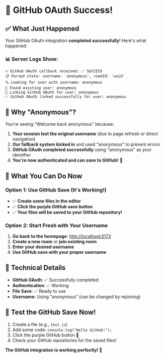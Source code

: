 # 🎉 GitHub OAuth Success! 

## ✅ What Just Happened
Your GitHub OAuth integration **completed successfully**! Here's what happened:

### 📊 Server Logs Show:
```
🔥 GitHub OAuth callback received: ✅ SUCCESS  
📋 Parsed state: username: 'anonymous', roomId: 'uuid'
🔍 Looking for user with username: anonymous
👤 Found existing user: anonymous  
🔗 Linking GitHub OAuth for user: anonymous
✅ GitHub OAuth linked successfully for user: anonymous
```

## 🤔 Why "Anonymous"?
You're seeing "Welcome back anonymous" because:

1. **Your session lost the original username** (due to page refresh or direct navigation)
2. **Our fallback system kicked in** and used "anonymous" to prevent errors
3. **GitHub OAuth completed successfully** using "anonymous" as your identifier
4. **You're now authenticated and can save to GitHub!** 🎉

## 🚀 What You Can Do Now

### Option 1: Use GitHub Save (It's Working!)
- ✅ **Create some files in the editor**
- ✅ **Click the purple GitHub save button** 
- ✅ **Your files will be saved to your GitHub repository!**

### Option 2: Start Fresh with Your Username
1. **Go back to the homepage**: [http://localhost:5173](http://localhost:5173)
2. **Create a new room** or **join existing room**
3. **Enter your desired username** 
4. **Use GitHub save with your proper username**

## 🔧 Technical Details
- **GitHub OAuth**: ✅ Successfully completed
- **Authentication**: ✅ Working  
- **File Save**: ✅ Ready to use
- **Username**: Using "anonymous" (can be changed by rejoining)

## 🎯 Test the GitHub Save Now!
1. Create a file (e.g., `test.js`)
2. Add some code: `console.log("Hello GitHub!");`
3. Click the purple GitHub button 🔄
4. Check your GitHub repositories for the saved files!

**The GitHub integration is working perfectly! 🎉**
